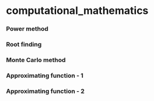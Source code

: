# computational_mathematics

### Power method

### Root finding

### Monte Carlo method

### Approximating function - 1

### Approximating function - 2